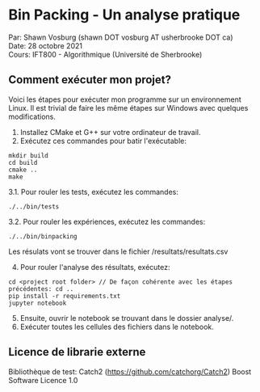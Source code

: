 # Bin Packing - Un analyse pratique

Par: Shawn Vosburg (shawn DOT vosburg AT usherbrooke DOT ca)  
Date: 28 octobre 2021  
Cours: IFT800 - Algorithmique (Université de Sherbrooke)  

## Comment exécuter mon projet?

Voici les étapes pour exécuter mon programme sur un environnement Linux. Il est trivial de faire les même étapes sur Windows avec quelques modifications. 

1. Installez CMake et G++ sur votre ordinateur de travail.
2. Exécutez ces commandes pour batir l'exécutable:
```
mkdir build
cd build
cmake ..
make
```
3.1. Pour rouler les tests, exécutez les commandes:
```
./../bin/tests
```

3.2. Pour rouler les expériences, exécutez les commandes:
```
./../bin/binpacking
```

Les résulats vont se trouver dans le fichier <project root folder>/resultats/resultats.csv

4. Pour rouler l'analyse des résultats, exécutez:
```
cd <project root folder> // De façon cohérente avec les étapes précédentes: cd ..  
pip install -r requirements.txt
jupyter notebook
```
5. Ensuite, ouvrir le notebook se trouvant dans le dossier analyse/. 
6. Exécuter toutes les cellules des fichiers dans le notebook.

  
## Licence de librarie externe
Bibliothèque de test: Catch2 (https://github.com/catchorg/Catch2) Boost Software Licence 1.0
